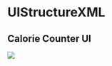 # UIStructureXML

Calorie Counter UI
---------------------------------
![](https://raw.githubusercontent.com/metehanie/UIStructureXML/master/calorie_counter_ui.png)
